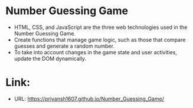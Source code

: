 # Number Guessing Game
 - HTML, CSS, and JavaScript are the three web technologies used in the Number Guessing Game.
 - Create functions that manage game logic, such as those that compare guesses and generate a random number.
 - To take into account changes in the game state and user activities, update the DOM dynamically.
# Link:
 - URL: https://priyansh1607.github.io/Number_Guessing_Game/
